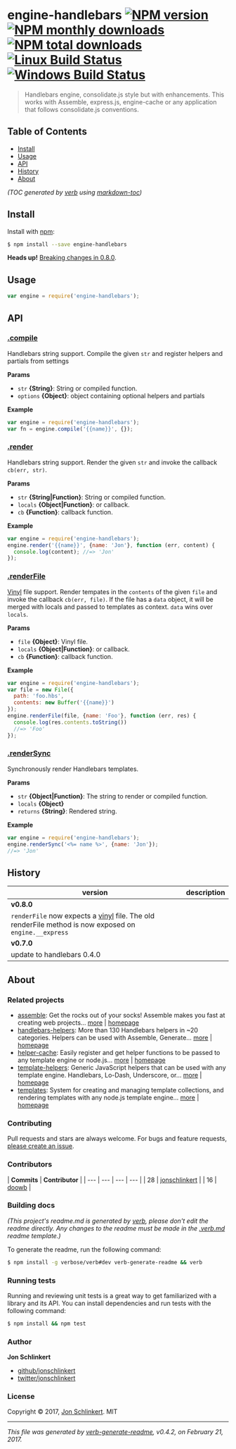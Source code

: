 # engine-handlebars [![NPM version](https://img.shields.io/npm/v/engine-handlebars.svg?style=flat)](https://www.npmjs.com/package/engine-handlebars) [![NPM monthly downloads](https://img.shields.io/npm/dm/engine-handlebars.svg?style=flat)](https://npmjs.org/package/engine-handlebars)  [![NPM total downloads](https://img.shields.io/npm/dt/engine-handlebars.svg?style=flat)](https://npmjs.org/package/engine-handlebars) [![Linux Build Status](https://img.shields.io/travis/jonschlinkert/engine-handlebars.svg?style=flat&label=Travis)](https://travis-ci.org/jonschlinkert/engine-handlebars) [![Windows Build Status](https://img.shields.io/appveyor/ci/jonschlinkert/engine-handlebars.svg?style=flat&label=AppVeyor)](https://ci.appveyor.com/project/jonschlinkert/engine-handlebars)

> Handlebars engine, consolidate.js style but with enhancements. This works with Assemble, express.js, engine-cache or any application that follows consolidate.js conventions.

## Table of Contents

- [Install](#install)
- [Usage](#usage)
- [API](#api)
- [History](#history)
- [About](#about)

_(TOC generated by [verb](https://github.com/verbose/verb) using [markdown-toc](https://github.com/jonschlinkert/markdown-toc))_

## Install

Install with [npm](https://www.npmjs.com/):

```sh
$ npm install --save engine-handlebars
```

**Heads up!** [Breaking changes in 0.8.0](#history).

## Usage

```js
var engine = require('engine-handlebars');
```

## API

### [.compile](index.js#L51)

Handlebars string support. Compile the given `str` and register helpers and partials from settings

**Params**

* `str` **{String}**: String or compiled function.
* `options` **{Object}**: object containing optional helpers and partials

**Example**

```js
var engine = require('engine-handlebars');
var fn = engine.compile('{{name}}', {});
```

### [.render](index.js#L84)

Handlebars string support. Render the given `str` and invoke the callback `cb(err, str)`.

**Params**

* `str` **{String|Function}**: String or compiled function.
* `locals` **{Object|Function}**: or callback.
* `cb` **{Function}**: callback function.

**Example**

```js
var engine = require('engine-handlebars');
engine.render('{{name}}', {name: 'Jon'}, function (err, content) {
  console.log(content); //=> 'Jon'
});
```

### [.renderFile](index.js#L125)

[Vinyl](https://github.com/gulpjs/vinyl) file support. Render tempates in the `contents` of the given `file` and invoke the callback `cb(err, file)`. If the file has a `data` object, it will be merged with locals and passed to templates as context. `data` wins over `locals`.

**Params**

* `file` **{Object}**: Vinyl file.
* `locals` **{Object|Function}**: or callback.
* `cb` **{Function}**: callback function.

**Example**

```js
var engine = require('engine-handlebars');
var file = new File({
  path: 'foo.hbs',
  contents: new Buffer('{{name}}')
});
engine.renderFile(file, {name: 'Foo'}, function (err, res) {
  console.log(res.contents.toString())
  //=> 'Foo'
});
```

### [.renderSync](index.js#L162)

Synchronously render Handlebars templates.

**Params**

* `str` **{Object|Function}**: The string to render or compiled function.
* `locals` **{Object}**
* `returns` **{String}**: Rendered string.

**Example**

```js
var engine = require('engine-handlebars');
engine.renderSync('<%= name %>', {name: 'Jon'});
//=> 'Jon'
```

## History

| **version** | **description** | 
| --- | --- |
| **v0.8.0**
 | `renderFile` now expects a [vinyl](https://github.com/gulpjs/vinyl) file. The old renderFile method is now exposed on `engine.__express` |
| **v0.7.0**
 | update to handlebars  0.4.0 |

## About

### Related projects

* [assemble](https://www.npmjs.com/package/assemble): Get the rocks out of your socks! Assemble makes you fast at creating web projects… [more](https://github.com/assemble/assemble) | [homepage](https://github.com/assemble/assemble "Get the rocks out of your socks! Assemble makes you fast at creating web projects. Assemble is used by thousands of projects for rapid prototyping, creating themes, scaffolds, boilerplates, e-books, UI components, API documentation, blogs, building websit")
* [handlebars-helpers](https://www.npmjs.com/package/handlebars-helpers): More than 130 Handlebars helpers in ~20 categories. Helpers can be used with Assemble, Generate… [more](https://github.com/assemble/handlebars-helpers) | [homepage](https://github.com/assemble/handlebars-helpers "More than 130 Handlebars helpers in ~20 categories. Helpers can be used with Assemble, Generate, Verb, Ghost, gulp-handlebars, grunt-handlebars, consolidate, or any node.js/Handlebars project.")
* [helper-cache](https://www.npmjs.com/package/helper-cache): Easily register and get helper functions to be passed to any template engine or node.js… [more](https://github.com/jonschlinkert/helper-cache) | [homepage](https://github.com/jonschlinkert/helper-cache "Easily register and get helper functions to be passed to any template engine or node.js application. Methods for both sync and async helpers.")
* [template-helpers](https://www.npmjs.com/package/template-helpers): Generic JavaScript helpers that can be used with any template engine. Handlebars, Lo-Dash, Underscore, or… [more](https://github.com/jonschlinkert/template-helpers) | [homepage](https://github.com/jonschlinkert/template-helpers "Generic JavaScript helpers that can be used with any template engine. Handlebars, Lo-Dash, Underscore, or any engine that supports helper functions.")
* [templates](https://www.npmjs.com/package/templates): System for creating and managing template collections, and rendering templates with any node.js template engine… [more](https://github.com/jonschlinkert/templates) | [homepage](https://github.com/jonschlinkert/templates "System for creating and managing template collections, and rendering templates with any node.js template engine. Can be used as the basis for creating a static site generator or blog framework.")

### Contributing

Pull requests and stars are always welcome. For bugs and feature requests, [please create an issue](../../issues/new).

### Contributors

| **Commits** | **Contributor** | 
| --- | --- | --- | --- |
| 28 | [jonschlinkert](https://github.com/jonschlinkert) |
| 16 | [doowb](https://github.com/doowb) |

### Building docs

_(This project's readme.md is generated by [verb](https://github.com/verbose/verb-generate-readme), please don't edit the readme directly. Any changes to the readme must be made in the [.verb.md](.verb.md) readme template.)_

To generate the readme, run the following command:

```sh
$ npm install -g verbose/verb#dev verb-generate-readme && verb
```

### Running tests

Running and reviewing unit tests is a great way to get familiarized with a library and its API. You can install dependencies and run tests with the following command:

```sh
$ npm install && npm test
```

### Author

**Jon Schlinkert**

* [github/jonschlinkert](https://github.com/jonschlinkert)
* [twitter/jonschlinkert](https://twitter.com/jonschlinkert)

### License

Copyright © 2017, [Jon Schlinkert](https://github.com/jonschlinkert).
MIT

***

_This file was generated by [verb-generate-readme](https://github.com/verbose/verb-generate-readme), v0.4.2, on February 21, 2017._